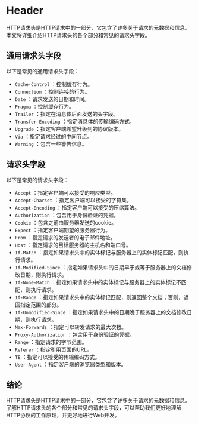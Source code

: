 # Header
HTTP请求头是HTTP请求中的一部分，它包含了许多关于请求的元数据和信息。本文将详细介绍HTTP请求头的各个部分和常见的请求头字段。

## 通用请求头字段
以下是常见的通用请求头字段：

+ `Cache-Control` ：控制缓存行为。
+ `Connection` ：控制连接的行为。
+ `Date` ：请求发送的日期和时间。
+ `Pragma` ：控制缓存行为。
+ `Trailer` ：指定在消息体后面发送的头字段。
+ `Transfer-Encoding` ：指定消息体的传输编码方式。
+ `Upgrade` ：指定客户端希望升级到的协议版本。
+ `Via` ：指定请求经过的中间节点。
+ `Warning` ：包含一些警告信息。

## 请求头字段
以下是常见的请求头字段：

+ `Accept` ：指定客户端可以接受的响应类型。
+ `Accept-Charset` ：指定客户端可以接受的字符集。
+ `Accept-Encoding` ：指定客户端可以接受的压缩算法。
+ `Authorization` ：包含用于身份验证的凭据。
+ `Cookie` ：包含之前由服务器发送的cookie。
+ `Expect` ：指定客户端期望的服务器行为。
+ `From` ：指定请求的发送者的电子邮件地址。
+ `Host` ：指定请求的目标服务器的主机名和端口号。
+ `If-Match` ：指定如果请求头中的实体标记与服务器上的实体标记匹配，则执行请求。
+ `If-Modified-Since` ：指定如果请求头中的日期早于或等于服务器上的文档修改日期，则执行请求。
+ `If-None-Match` ：指定如果请求头中的实体标记与服务器上的实体标记不匹配，则执行请求。
+ `If-Range` ：指定如果请求头中的实体标记匹配，则返回整个文档；否则，返回指定范围的部分。
+ `If-Unmodified-Since` ：指定如果请求头中的日期晚于服务器上的文档修改日期，则执行请求。
+ `Max-Forwards` ：指定可以转发请求的最大次数。
+ `Proxy-Authorization` ：包含用于身份验证的凭据。
+ `Range` ：指定请求的字节范围。
+ `Referer` ：指定引用页面的URL。
+ `TE` ：指定可以接受的传输编码方式。
+ `User-Agent` ：指定客户端的浏览器类型和版本。

## 结论
HTTP请求头是HTTP请求中的一部分，它包含了许多关于请求的元数据和信息。了解HTTP请求头的各个部分和常见的请求头字段，可以帮助我们更好地理解HTTP协议的工作原理，并更好地进行Web开发。

